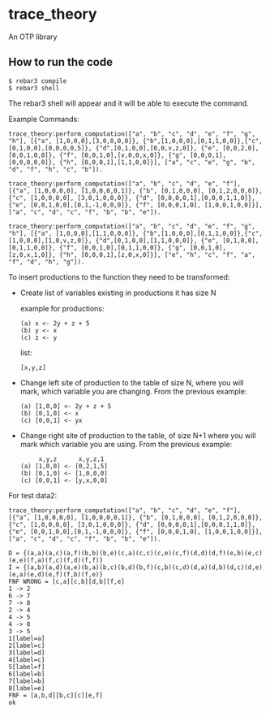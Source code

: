 trace_theory
=====

An OTP library

How to run the code
-----

    $ rebar3 compile
    $ rebar3 shell

The rebar3 shell will appear and it will be able to execute the command.

Example Commands:

```
trace_theory:perform_computation(["a", "b", "c", "d", "e", "f", "g", "h"], [{"a", [1,0,0,0],[3,0,0,0,0]}, {"b",[1,0,0,0],[0,1,1,0,0]},{"c",[0,1,0,0],[0,0,0,0,5]}, {"d",[0,1,0,0],[0,0,v,z,0]}, {"e", [0,0,2,0], [0,0,1,0,0]}, {"f", [0,0,1,0],[v,0,0,x,0]}, {"g", [0,0,0,1],[0,0,0,0,0]}, {"h", [0,0,0,1],[1,1,0,0]}], ["a", "c", "e", "g", "b", "d", "f", "h", "c", "b"]).
```
```
trace_theory:perform_computation(["a", "b", "c", "d", "e", "f"], [{"a", [1,0,0,0,0], [1,0,0,0,0,1]}, {"b", [0,1,0,0,0], [0,1,2,0,0,0]}, {"c", [1,0,0,0,0], [3,0,1,0,0,0]}, {"d", [0,0,0,0,1],[0,0,0,1,1,0]}, {"e", [0,0,1,0,0],[0,1,-1,0,0,0]}, {"f", [0,0,0,1,0], [1,0,0,1,0,0]}], ["a", "c", "d", "c", "f", "b", "b", "e"]).
```
```
trace_theory:perform_computation(["a", "b", "c", "d", "e", "f", "g", "h"], [{"a", [1,0,0,0],[1,1,0,0,0]}, {"b",[1,0,0,0],[0,1,1,0,0]},{"c",[1,0,0,0],[1,0,v,z,0]}, {"d",[0,1,0,0],[1,1,0,0,0]}, {"e", [0,1,0,0], [0,1,1,0,0]}, {"f", [0,0,1,0],[0,1,1,0,0]}, {"g", [0,0,1,0],[z,0,x,1,0]}, {"h", [0,0,0,1],[z,0,x,0]}], ["e", "h", "c", "f", "a", "f", "d", "h", "g"]).
```

To insert productions to the function they need to be transformed:

* Create list of variables existing in productions it has size N

    example for productions:
    ```
    (a) x <- 2y + z + 5
    (b) y <- x
    (c) z <- y
    ```
    list:
    ```
    [x,y,z]
    ```
    
* Change left site of production to the table of size N, where you will mark, which variable you are changing.
    From the previous example:
    ```
    (a) [1,0,0] <- 2y + z + 5
    (b) [0,1,0] <- x
    (c) [0,0,1] <- yx
    ```
    
* Change right site of production to the table, of size N+1 where you will mark which variable you are using.
    From the previous example:
    ``` 
         x,y,z      x,y,z,1
    (a) [1,0,0] <- [0,2,1,5]
    (b) [0,1,0] <- [1,0,0,0]
    (c) [0,0,1] <- [y,x,0,0]

For test data2:

```
trace_theory:perform_computation(["a", "b", "c", "d", "e", "f"], [{"a", [1,0,0,0,0], [1,0,0,0,0,1]}, {"b", [0,1,0,0,0], [0,1,2,0,0,0]}, {"c", [1,0,0,0,0], [3,0,1,0,0,0]}, {"d", [0,0,0,0,1],[0,0,0,1,1,0]}, {"e", [0,0,1,0,0],[0,1,-1,0,0,0]}, {"f", [0,0,0,1,0], [1,0,0,1,0,0]}], ["a", "c", "d", "c", "f", "b", "b", "e"]).
```

```
D = {(a,a)(a,c)(a,f)(b,b)(b,e)(c,a)(c,c)(c,e)(c,f)(d,d)(d,f)(e,b)(e,c)(e,e)(f,a)(f,c)(f,d)(f,f)}
I = {(a,b)(a,d)(a,e)(b,a)(b,c)(b,d)(b,f)(c,b)(c,d)(d,a)(d,b)(d,c)(d,e)(e,a)(e,d)(e,f)(f,b)(f,e)}
FNF WRONG = [c,a][c,b][d,b][f,e]
1 -> 2
6 -> 7
7 -> 8
2 -> 4
4 -> 5
4 -> 8
3 -> 5
1[label=a]
2[label=c]
3[label=d]
4[label=c]
5[label=f]
6[label=b]
7[label=b]
8[label=e]
FNF = [a,b,d][b,c][c][e,f]
ok
```
